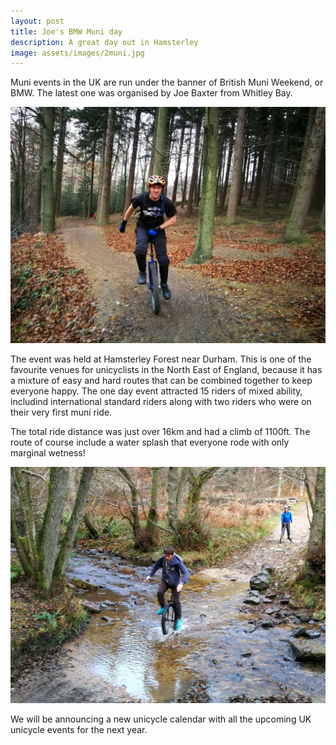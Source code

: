 ```yaml
---
layout: post
title: Joe's BMW Muni day
description: A great day out in Hamsterley
image: assets/images/2muni.jpg
---
```


Muni events in the UK are run under the banner of British Muni Weekend, or BMW.  The latest one was organised by Joe Baxter from Whitley Bay.

![Joe Baxter](assets/images/1muni.jpg)

The event was held at Hamsterley Forest near Durham.  This is one of the favourite venues for unicyclists in the North East of England, because it has a mixture of easy and hard routes that can be combined together to keep everyone happy. The one day event attracted 15 riders of mixed ability, includind international standard riders along with two riders who were on their very first muni ride.

The total ride distance was just over 16km and had a climb of 1100ft.  The route of course include a water splash that everyone rode with only marginal wetness!

![Crossing the wet sea](assets/images/splash.jpg)

We will be announcing a new unicycle calendar with all the upcoming UK unicycle events for the next year.
